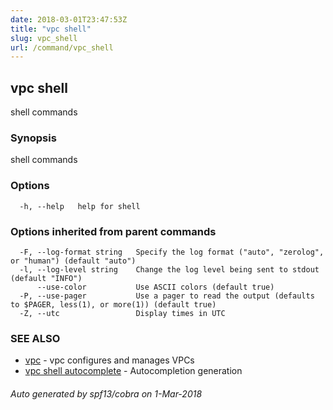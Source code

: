 ```yaml
---
date: 2018-03-01T23:47:53Z
title: "vpc shell"
slug: vpc_shell
url: /command/vpc_shell
---
```

## vpc shell

shell commands

### Synopsis


shell commands

### Options

```
  -h, --help   help for shell
```

### Options inherited from parent commands

```
  -F, --log-format string   Specify the log format ("auto", "zerolog", or "human") (default "auto")
  -l, --log-level string    Change the log level being sent to stdout (default "INFO")
      --use-color           Use ASCII colors (default true)
  -P, --use-pager           Use a pager to read the output (defaults to $PAGER, less(1), or more(1)) (default true)
  -Z, --utc                 Display times in UTC
```

### SEE ALSO
* [vpc](/command/vpc)	 - vpc configures and manages VPCs
* [vpc shell autocomplete](/command/vpc_shell_autocomplete)	 - Autocompletion generation

###### Auto generated by spf13/cobra on 1-Mar-2018
